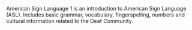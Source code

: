 American Sign Language 1 is an introduction to American Sign Language (ASL). Includes basic grammar, vocabulary, fingerspelling, numbers and cultural information related to the Deaf Community.